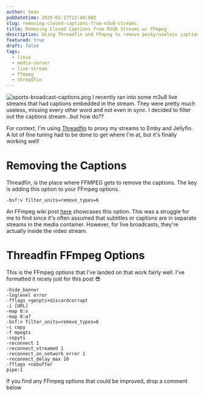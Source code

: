 ```yaml
---
author: Sean
pubDatetime: 2025-02-17T22:48:00Z
slug: removing-closed-captions-from-m3u8-streams
title: Removing Closed Captions from M3U8 Streams w/ FFmpeg
description: Using Threadfin and FFmpeg to remove pesky/useless captions in live broadcasts
featured: true
draft: false
tags:
  - linux
  - media-server
  - live-stream
  - ffmpeg
  - threadfin
---
```

![sports-broadcast-captions.png](@assets/blog/sports-broadcast-captions.png)
I recently ran into some m3u8 live streams that had captions embedded in the stream. They were pretty much useless, missing every other word and not even in sync. I decided to filter out the captions stream...but how do??

For context, I'm using [Threadfin](https://github.com/Threadfin/Threadfin) to proxy my streams to Emby and Jellyfin. A lot of fine tuning had to be done to get where I'm at, but it's finally working well!

# Removing the Captions
Threadfin, is the place where FFMPEG gets to remove the captions. The key is adding this option to your FFmpeg options.

```
-bsf:v filter_units=remove_types=6
```

An FFmpeg wiki post [here](https://trac.ffmpeg.org/wiki/HowToExtractAndRemoveClosedCaptions)  showcases this option. This was a struggle for me to find since it's often assumed that subtitles or captions are in separate streams in the media container. However, for live broadcasts, they're actually inside the video stream.

# Threadfin FFmpeg Options

This is the FFmpeg options that I've landed on that work fairly well. I've formatted it nicely just for this post 😎

```
-hide_banner 
-loglevel error 
-fflags +genpts+discardcorrupt 
-i [URL] 
-map 0:v 
-map 0:a? 
-bsf:v filter_units=remove_types=6 
-c copy 
-f mpegts 
-copyts 
-reconnect 1 
-reconnect_streamed 1 
-reconnect_on_network_error 1 
-reconnect_delay_max 10 
-fflags +nobuffer 
pipe:1
```
If you find any FFmpeg options that could be improved, drop a comment below